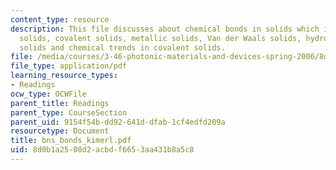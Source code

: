 ```yaml
---
content_type: resource
description: This file discusses about chemical bonds in solids which includes ionic
  solids, covalent solids, metallic solids, Van der Waals solids, hydrogen bonded
  solids and chemical trends in covalent solids.
file: /media/courses/3-46-photonic-materials-and-devices-spring-2006/8d0b1a2508d2acbdf6653aa431b8a5c8_bns_bonds_kimerl.pdf
file_type: application/pdf
learning_resource_types:
- Readings
ocw_type: OCWFile
parent_title: Readings
parent_type: CourseSection
parent_uid: 9154f54b-dd92-641d-dfab-1cf4edfd209a
resourcetype: Document
title: bns_bonds_kimerl.pdf
uid: 8d0b1a25-08d2-acbd-f665-3aa431b8a5c8
---
```

